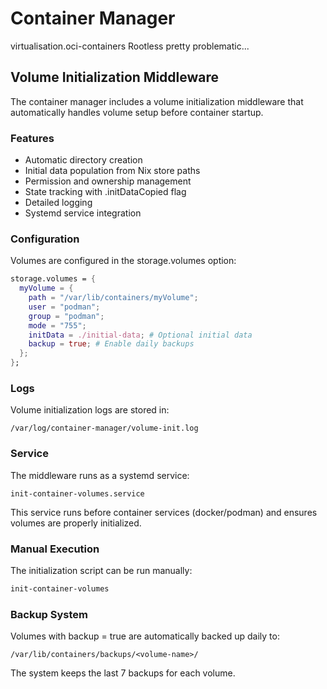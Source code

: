 # Container Manager
virtualisation.oci-containers Rootless pretty problematic...
## Volume Initialization Middleware

The container manager includes a volume initialization middleware that automatically handles volume setup before container startup.

### Features

- Automatic directory creation
- Initial data population from Nix store paths
- Permission and ownership management
- State tracking with .initDataCopied flag
- Detailed logging
- Systemd service integration

### Configuration

Volumes are configured in the storage.volumes option:

```nix
storage.volumes = {
  myVolume = {
    path = "/var/lib/containers/myVolume";
    user = "podman";
    group = "podman";
    mode = "755";
    initData = ./initial-data; # Optional initial data
    backup = true; # Enable daily backups
  };
};
```

### Logs

Volume initialization logs are stored in:
```
/var/log/container-manager/volume-init.log
```

### Service

The middleware runs as a systemd service:
```
init-container-volumes.service
```

This service runs before container services (docker/podman) and ensures volumes are properly initialized.

### Manual Execution

The initialization script can be run manually:
```bash
init-container-volumes
```

### Backup System

Volumes with backup = true are automatically backed up daily to:
```
/var/lib/containers/backups/<volume-name>/
```

The system keeps the last 7 backups for each volume.

